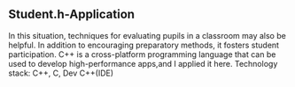 ##  Student.h-Application

In this situation, techniques for evaluating pupils in a classroom may also be helpful.
In addition to encouraging preparatory methods, it fosters student participation.
C++ is a cross-platform programming language that can be used to develop high-performance apps,and I applied it here.
Technology stack: C++, C, Dev C++(IDE)

 
